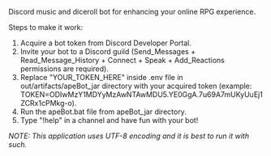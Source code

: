 Discord music and diceroll bot for enhancing your online RPG experience.

Steps to make it work:

1. Acquire a bot token from Discord Developer Portal.
2. Invite your bot to a Discord guild (Send_Messages + Read_Message_History + Connect + Speak + Add_Reactions permissions are required).
3. Replace "YOUR_TOKEN_HERE" inside .env file in out/artifacts/apeBot_jar directory with your acquired token (example: TOKEN=ODIwMzY1MDYyMzAwNTAwMDU5.YE0GgA.7u69A7mUKyUuEj1ZCRx1cPMkg-o).
4. Run the apeBot.bat file from apeBot_jar directory.
5. Type "!help" in a channel and have fun with your bot!

<i>NOTE: This application uses UTF-8 encoding and it is best to run it with such.</i>
